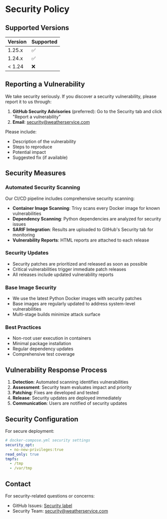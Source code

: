 # Security Policy

## Supported Versions

| Version | Supported          |
| ------- | ------------------ |
| 1.25.x  | :white_check_mark: |
| 1.24.x  | :white_check_mark: |
| < 1.24  | :x:                |

## Reporting a Vulnerability

We take security seriously. If you discover a security vulnerability, please report it to us through:

1. **GitHub Security Advisories** (preferred): Go to the Security tab and click "Report a vulnerability"
2. **Email**: [security@weatherservice.com](mailto:security@weatherservice.com)

Please include:
- Description of the vulnerability
- Steps to reproduce
- Potential impact
- Suggested fix (if available)

## Security Measures

### Automated Security Scanning

Our CI/CD pipeline includes comprehensive security scanning:

- **Container Image Scanning**: Trivy scans every Docker image for known vulnerabilities
- **Dependency Scanning**: Python dependencies are analyzed for security issues
- **SARIF Integration**: Results are uploaded to GitHub's Security tab for monitoring
- **Vulnerability Reports**: HTML reports are attached to each release

### Security Updates

- Security patches are prioritized and released as soon as possible
- Critical vulnerabilities trigger immediate patch releases
- All releases include updated vulnerability reports

### Base Image Security

- We use the latest Python Docker images with security patches
- Base images are regularly updated to address system-level vulnerabilities
- Multi-stage builds minimize attack surface

### Best Practices

- Non-root user execution in containers
- Minimal package installation
- Regular dependency updates
- Comprehensive test coverage

## Vulnerability Response Process

1. **Detection**: Automated scanning identifies vulnerabilities
2. **Assessment**: Security team evaluates impact and priority
3. **Patching**: Fixes are developed and tested
4. **Release**: Security updates are deployed immediately
5. **Communication**: Users are notified of security updates

## Security Configuration

For secure deployment:

```yaml
# docker-compose.yml security settings
security_opt:
  - no-new-privileges:true
read_only: true
tmpfs:
  - /tmp
  - /var/tmp
```

## Contact

For security-related questions or concerns:
- GitHub Issues: [Security label](https://github.com/willbender/simple-weather-app/issues?q=label%3Asecurity)
- Security Team: [security@weatherservice.com](mailto:security@weatherservice.com)